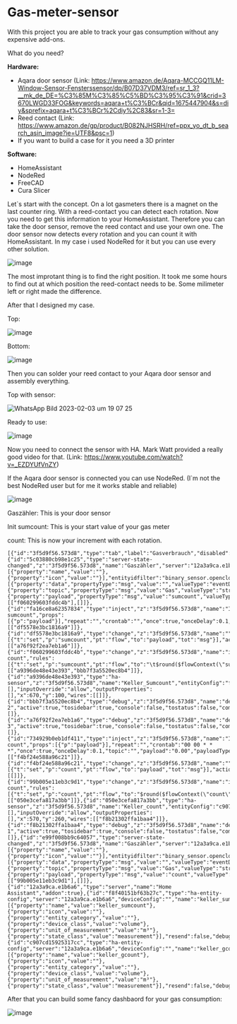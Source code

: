 # Gas-meter-sensor

With this project you are able to track your gas consumption without any expensive add-ons. 

What do you need?

**Hardware:**
* Aqara door sensor (Link: https://www.amazon.de/Aqara-MCCGQ11LM-Window-Sensor-Fensterssensor/dp/B07D37VDM3/ref=sr_1_3?__mk_de_DE=%C3%85M%C3%85%C5%BD%C3%95%C3%91&crid=3670LWGD33FOG&keywords=aqara+t%C3%BCr&qid=1675447904&s=diy&sprefix=aqara+t%C3%BCr%2Cdiy%2C83&sr=1-3=
* Reed contact (Link: https://www.amazon.de/gp/product/B082NJHSRH/ref=ppx_yo_dt_b_search_asin_image?ie=UTF8&psc=1) 
* If you want to build a case for it you need a 3D printer

**Software:**
* HomeAssistant
* NodeRed 
* FreeCAD
* Cura Slicer 

Let`s start with the concept. 
On a lot gasmeters there is a magnet on the last counter ring. With a reed-contact you can detect each rotation. 
Now you need to get this information to your HomeAssistant. Therefore you can take the door sensor, remove the reed contact and
use your own one. 
The door sensor now detects every rotation and you can count it with HomeAssistant. In my case i used NodeRed for it but you can use 
every other solution. 

![image](https://user-images.githubusercontent.com/55063915/216677814-df09f0c1-a04f-48c3-b0c7-12cc1d2febcb.png)

The most improtant thing is to find the right position. It took me some hours to find out at which position the reed-contact needs to be. 
Some milimeter left or right made the difference. 

After that I designed my case. 

Top: 

![image](https://user-images.githubusercontent.com/55063915/216678154-0c8ad5f0-156e-42da-8588-63fb4634d34a.png)

Bottom:

![image](https://user-images.githubusercontent.com/55063915/216678231-9295af57-cbd1-44b4-9bd0-8ded2dc72624.png)

Then you can solder your reed contact to your Aqara door sensor and assembly everything. 

Top with sensor:

![WhatsApp Bild 2023-02-03 um 19 07 25](https://user-images.githubusercontent.com/55063915/216678410-4f72a1f0-9b56-4d2c-b542-1e476af2b189.jpg)

Ready to use: 

![image](https://user-images.githubusercontent.com/55063915/216678477-2b979eb5-7de9-492b-8c5e-2343bc7146cb.png)

Now you need to connect the sensor with HA. 
Mark Watt provided a really good video for that. (Link: https://www.youtube.com/watch?v=_EZDYUfVnZY) 

If the Aqara door sensor is connected you can use NodeRed. (I`m not the best NodeRed user but for me it works stable and reliable)

![image](https://user-images.githubusercontent.com/55063915/216679284-1a3c48f9-f46a-4726-96bc-b2fd7079d217.png)

Gaszähler: This is your door sensor

Init sumcount: This is your start value of your gas meter

count: This is now your increment with each rotation. 

```
[{"id":"3f5d9f56.573d8","type":"tab","label":"Gasverbrauch","disabled":false,"info":""},{"id":"5c03880cb98e1c25","type":"server-state-changed","z":"3f5d9f56.573d8","name":"Gaszähler","server":"12a3a9ca.e1b6a6","version":4,"exposeToHomeAssistant":false,"haConfig":[{"property":"name","value":""},{"property":"icon","value":""}],"entityidfilter":"binary_sensor.openclose_26","entityidfiltertype":"exact","outputinitially":false,"state_type":"str","haltifstate":"off","halt_if_type":"str","halt_if_compare":"is","outputs":2,"output_only_on_state_change":true,"for":"0","forType":"num","forUnits":"minutes","ignorePrevStateNull":false,"ignorePrevStateUnknown":false,"ignorePrevStateUnavailable":false,"ignoreCurrentStateUnknown":false,"ignoreCurrentStateUnavailable":false,"outputProperties":[{"property":"data","propertyType":"msg","value":"","valueType":"eventData"},{"property":"topic","propertyType":"msg","value":"Gas","valueType":"str"},{"property":"payload","propertyType":"msg","value":"sumcount","valueType":"flow"}],"x":80,"y":120,"wires":[["f060299603fddc4b"],[]]},{"id":"fa16ce8a62357834","type":"inject","z":"3f5d9f56.573d8","name":"Init sumcount","props":[{"p":"payload"}],"repeat":"","crontab":"","once":true,"onceDelay":0.1,"topic":"","payload":"3154.25","payloadType":"num","x":200,"y":40,"wires":[["df5578e3bc1816a9"]]},{"id":"df5578e3bc1816a9","type":"change","z":"3f5d9f56.573d8","name":"","rules":[{"t":"set","p":"sumcount","pt":"flow","to":"payload","tot":"msg"}],"action":"","property":"","from":"","to":"","reg":false,"x":540,"y":40,"wires":[["a76f92f2ea7eb1a6"]]},{"id":"f060299603fddc4b","type":"change","z":"3f5d9f56.573d8","name":"increment count","rules":[{"t":"set","p":"sumcount","pt":"flow","to":"\t$round($flowContext(\"sumcount\")+0.01,2)","tot":"jsonata"}],"action":"","property":"","from":"","to":"","reg":false,"x":380,"y":100,"wires":[["a9396de48e43e393","bbb7f3a5520ec8b4"]]},{"id":"a9396de48e43e393","type":"ha-sensor","z":"3f5d9f56.573d8","name":"Keller_Sumcount","entityConfig":"f8f40151bf63b27c","version":0,"state":"payload","stateType":"msg","attributes":[],"inputOverride":"allow","outputProperties":[],"x":670,"y":100,"wires":[[]]},{"id":"bbb7f3a5520ec8b4","type":"debug","z":"3f5d9f56.573d8","name":"debug 2","active":true,"tosidebar":true,"console":false,"tostatus":false,"complete":"false","statusVal":"","statusType":"auto","x":700,"y":160,"wires":[]},{"id":"a76f92f2ea7eb1a6","type":"debug","z":"3f5d9f56.573d8","name":"debug 3","active":true,"tosidebar":true,"console":false,"tostatus":false,"complete":"false","statusVal":"","statusType":"auto","x":760,"y":40,"wires":[]},{"id":"734929b0eb1df411","type":"inject","z":"3f5d9f56.573d8","name":"Init count","props":[{"p":"payload"}],"repeat":"","crontab":"00 00 * * *","once":true,"onceDelay":0.1,"topic":"","payload":"0.00","payloadType":"num","x":350,"y":200,"wires":[["f4bf24e588a96c21"]]},{"id":"f4bf24e588a96c21","type":"change","z":"3f5d9f56.573d8","name":"","rules":[{"t":"set","p":"count","pt":"flow","to":"payload","tot":"msg"}],"action":"","property":"","from":"","to":"","reg":false,"x":520,"y":200,"wires":[[]]},{"id":"99b005e11eb3c9d1","type":"change","z":"3f5d9f56.573d8","name":"increment count","rules":[{"t":"set","p":"count","pt":"flow","to":"$round($flowContext(\"count\")+0.01,2)","tot":"jsonata"}],"action":"","property":"","from":"","to":"","reg":false,"x":360,"y":260,"wires":[["050e3cefa817a3bb"]]},{"id":"050e3cefa817a3bb","type":"ha-sensor","z":"3f5d9f56.573d8","name":"Keller_count","entityConfig":"c907cd15925317cc","version":0,"state":"payload","stateType":"msg","attributes":[],"inputOverride":"allow","outputProperties":[],"x":570,"y":260,"wires":[["f8b21302ffa1baa4"]]},{"id":"f8b21302ffa1baa4","type":"debug","z":"3f5d9f56.573d8","name":"debug 1","active":true,"tosidebar":true,"console":false,"tostatus":false,"complete":"payload","targetType":"msg","statusVal":"","statusType":"auto","x":800,"y":260,"wires":[]},{"id":"e99f008bb9c64057","type":"server-state-changed","z":"3f5d9f56.573d8","name":"Gaszähler","server":"12a3a9ca.e1b6a6","version":4,"exposeToHomeAssistant":false,"haConfig":[{"property":"name","value":""},{"property":"icon","value":""}],"entityidfilter":"binary_sensor.openclose_26","entityidfiltertype":"exact","outputinitially":false,"state_type":"str","haltifstate":"off","halt_if_type":"str","halt_if_compare":"is","outputs":2,"output_only_on_state_change":true,"for":"0","forType":"num","forUnits":"minutes","ignorePrevStateNull":false,"ignorePrevStateUnknown":false,"ignorePrevStateUnavailable":false,"ignoreCurrentStateUnknown":false,"ignoreCurrentStateUnavailable":false,"outputProperties":[{"property":"data","propertyType":"msg","value":"","valueType":"eventData"},{"property":"topic","propertyType":"msg","value":"Gas","valueType":"str"},{"property":"payload","propertyType":"msg","value":"count","valueType":"flow"}],"x":80,"y":260,"wires":[["99b005e11eb3c9d1"],[]]},{"id":"12a3a9ca.e1b6a6","type":"server","name":"Home Assistant","addon":true},{"id":"f8f40151bf63b27c","type":"ha-entity-config","server":"12a3a9ca.e1b6a6","deviceConfig":"","name":"keller_sumcount","version":"6","entityType":"sensor","haConfig":[{"property":"name","value":"keller_sumcount"},{"property":"icon","value":""},{"property":"entity_category","value":""},{"property":"device_class","value":"volume"},{"property":"unit_of_measurement","value":"m³"},{"property":"state_class","value":"measurement"}],"resend":false,"debugEnabled":false},{"id":"c907cd15925317cc","type":"ha-entity-config","server":"12a3a9ca.e1b6a6","deviceConfig":"","name":"keller_gcount","version":"6","entityType":"sensor","haConfig":[{"property":"name","value":"keller_gcount"},{"property":"icon","value":""},{"property":"entity_category","value":""},{"property":"device_class","value":"volume"},{"property":"unit_of_measurement","value":"m³"},{"property":"state_class","value":"measurement"}],"resend":false,"debugEnabled":false}]
``` 
After that you can build some fancy dashbaord for your gas consumption: 

![image](https://user-images.githubusercontent.com/55063915/216679988-7500ac08-dccf-4f1f-83f6-fcd36f6d206d.png)

